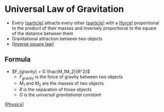 # Universal Law of Gravitation

- Every [[particle]] attracts every other [[particle]] with a [[force]] proportional to the product of their masses and inversely proportional to the square of the distance between them
- Gravitational attraction between two objects
- [[Inverse square law]]

## Formula

- $F_{gravity} = G \frac{M_1M_2}{R^2}$
  - $F_{gravity}$ is the force of gravity between two objects
  - $M_1$ and $M_2$ are the masses of two objects
  - $R$ is the separation of those objects
  - $G$ is the _universal gravitational constant_

[[Physics]]

[//begin]: # "Autogenerated link references for markdown compatibility"
[particle]: particle "Particle"
[force]: force "Force"
[Inverse square law]: inverse-square-law "Inverse Square Law"
[Physics]: physics "Physics"
[//end]: # "Autogenerated link references"